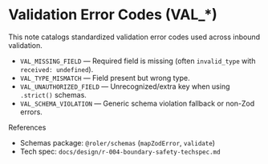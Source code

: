 # Validation Error Codes (VAL_*)

This note catalogs standardized validation error codes used across inbound validation.

- `VAL_MISSING_FIELD` — Required field is missing (often `invalid_type` with `received: undefined`).
- `VAL_TYPE_MISMATCH` — Field present but wrong type.
- `VAL_UNAUTHORIZED_FIELD` — Unrecognized/extra key when using `.strict()` schemas.
- `VAL_SCHEMA_VIOLATION` — Generic schema violation fallback or non-Zod errors.

References

- Schemas package: `@roler/schemas` (`mapZodError`, `validate`)
- Tech spec: `docs/design/r-004-boundary-safety-techspec.md`
